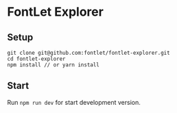 # FontLet Explorer

## Setup

```
git clone git@github.com:fontlet/fontlet-explorer.git
cd fontlet-explorer
npm install // or yarn install
```

## Start

Run `npm run dev` for start development version.

